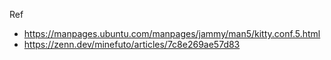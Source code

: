 Ref
- https://manpages.ubuntu.com/manpages/jammy/man5/kitty.conf.5.html
- https://zenn.dev/minefuto/articles/7c8e269ae57d83